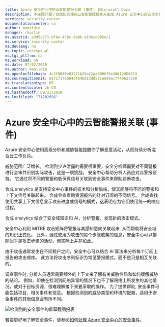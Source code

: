 ```yaml
---
title: Azure 安全中心中的云智能警报关联 (事件) |Microsoft Docs
description: 本主题介绍了合成如何使用云智能警报相关来生成 Azure 安全中心的安全事件。
services: security-center
documentationcenter: na
author: memildin
manager: rkarlin
ms.assetid: e9d5a771-bfbe-458c-9a9b-a10ece895ec1
ms.service: security-center
ms.devlang: na
ms.topic: conceptual
ms.tgt_pltfrm: na
ms.workload: na
ms.date: 07/02/2019
ms.author: memildin
ms.openlocfilehash: 4c2f084fe03271b29a12aa6906f5e36612d50674
ms.sourcegitcommit: 8a717170b04df64bd1ddd521e899ac7749627350
ms.translationtype: MT
ms.contentlocale: zh-CN
ms.lasthandoff: 09/23/2019
ms.locfileid: "71202686"
---
```

# <a name="cloud-smart-alert-correlation-in-azure-security-center-incidents"></a>Azure 安全中心中的云智能警报关联 (事件)

Azure 安全中心使用高级分析和威胁智能提醒你了解恶意活动，从而持续分析混合云工作负荷。

威胁范围广泛增长。 检测到少许泄露的需要很重要，安全分析师需要对不同警报进行会审并识别实际攻击，这是一项挑战。 安全中心帮助分析人员应对此警报疲劳。 它通过将不同的警报和低保真信号关联到安全事件来帮助诊断攻击。

合成 analytics 是支持安全中心事件的技术和分析后端，使其能够将不同的警报和上下文信号关联起来。 合成会查看跨资源报告的针对订阅的不同信号。 合成查找使用共享上下文信息显示攻击进度或信号的模式，这表明应为它们使用统一的响应过程。

合成 analytics 结合了安全域知识和 AI，分析警报，发现新的攻击模式。 

安全中心利用 MITRE 攻击矩阵将警报与其感知意向关联起来, 从而帮助将安全域的知识正式化。 此外，通过使用为攻击的每个步骤收集的信息，安全中心可以排除似乎是攻击步骤的活动，但实际上并非如此。  

由于攻击通常发生在不同租户之间，安全中心可以结合 AI 算法来分析每个订阅上报告的攻击顺序。 此方法将攻击序列标识为常见警报模式，而不是只是相互关联的。

调查事件时, 分析人员通常需要额外的上下文来了解有关威胁性质和如何缓解威胁的结论。 例如，即使在检测到网络异常的情况下也不了解网络上所发生的其他情况，或对于目标资源，很难理解接下来要采取的操作。 为了提供帮助, 安全事件可能包括项目、相关事件和信息。 根据检测到的威胁类型和环境的配置，适用于安全事件的其他信息会有所不同。 

![检测到的安全事件的屏幕截图报表](./media/security-center-alerts-cloud-smart/security-incident.png)

若要更好地了解安全事件，请参阅[如何处理 Azure 安全中心的安全事件](https://docs.microsoft.com/azure/security-center/security-center-incident)。

